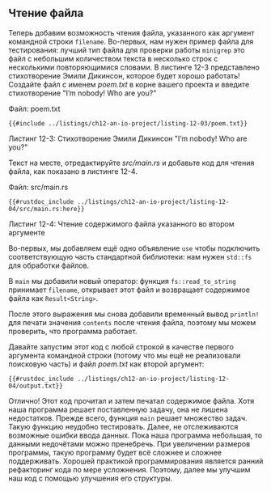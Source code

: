 ## Чтение файла

Теперь добавим возможность чтения файла, указанного как аргумент командной строки `filename`. Во-первых, нам нужен пример файла для тестирования: лучший тип файла для проверки работы `minigrep` это файл с небольшим количеством текста в несколько строк с несколькими повторяющимися словами. В листинге 12-3 представлено стихотворение Эмили Дикинсон, которое будет хорошо работать! Создайте файл с именем *poem.txt* в корне вашего проекта и введите стихотворение "I’m nobody! Who are you?"

<span class="filename">Файл: poem.txt</span>

```text
{{#include ../listings/ch12-an-io-project/listing-12-03/poem.txt}}
```

<span class="caption">Листинг 12-3: Стихотворение Эмили Дикинсон "I’m nobody! Who are you?"</span>

Текст на месте, отредактируйте *src/main.rs* и добавьте код для чтения файла, как показано в листинге 12-4.

<span class="filename">Файл: src/main.rs</span>

```rust,should_panic
{{#rustdoc_include ../listings/ch12-an-io-project/listing-12-04/src/main.rs:here}}
```

<span class="caption">Листинг 12-4: Чтение содержимого файла указанного во втором аргументе</span>

Во-первых, мы добавляем ещё одно объявление `use` чтобы подключить соответствующую часть стандартной библиотеки: нам нужен `std::fs` для обработки файлов.

В `main` мы добавили новый оператор: функция `fs::read_to_string` принимает `filename`, открывает этот файл и возвращает содержимое файла как `Result<String>`.

После этого выражения мы снова добавили временный вывод `println!` для печати значения `contents` после чтения файла, поэтому мы можем проверить, что программа работает.

Давайте запустим этот код с любой строкой в качестве первого аргумента командной строки (потому что мы ещё не реализовали поисковую часть) и файл *poem.txt* как второй аргумент:

```console
{{#rustdoc_include ../listings/ch12-an-io-project/listing-12-04/output.txt}}
```

Отлично! Этот код прочитал и затем печатал содержимое файла. Хотя наша программа решает поставленную задачу, она не лишена недостатков. Прежде всего, функция `main` решает множество задач. Такую функцию неудобно тестировать. Далее, не отслеживаются возможные ошибки ввода данных. Пока наша программа небольшая, то данными недочётами можно пренебречь. При увеличении размеров программы, такую программу будет всё сложнее и сложнее поддерживать. Хорошей практикой программирования является ранний рефакторинг кода по мере усложнения. Поэтому, далее мы улучшим наш код с помощью улучшения его структуры.
